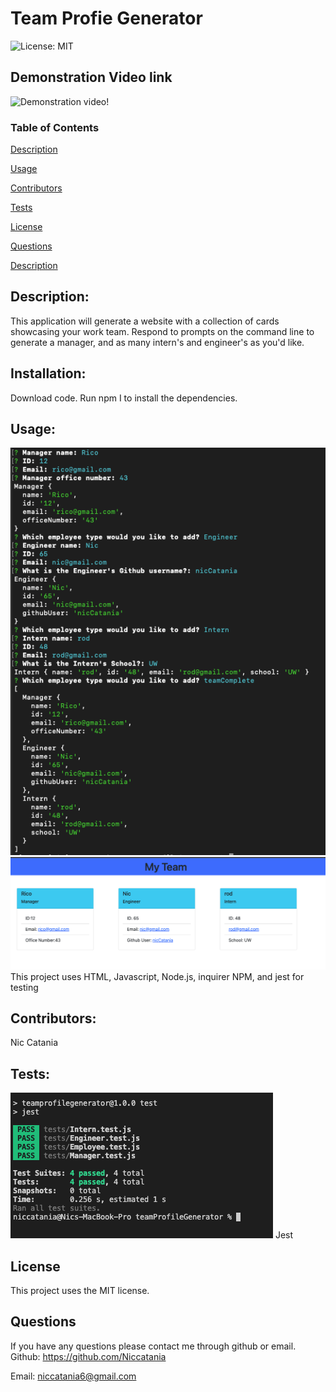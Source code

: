 

# Team Profie Generator

  ![License: MIT](https://img.shields.io/badge/License-MIT-blue.svg)

## Demonstration Video link
  ![Demonstration video!](https://youtu.be/k4AC5pZsnoM)


  ### Table of Contents  

  [Description](#Description)

  [Usage](#Usage)  

  [Contributors](#Contributors) 

  [Tests](#Tests)  

  [License](#License) 

  [Questions](#Questions)  
  
  [Description](#Description) 
  


## Description:
This application will generate a website with a collection of cards showcasing your work team. Respond to prompts on the command line to generate a manager, and as many intern's and engineer's as you'd like. 
## Installation:
Download code. Run npm I to install the dependencies. 
## Usage:
![Commandline!](./src/command.png)
![HTMLpage!](./src/cards.png)
This project uses HTML, Javascript, Node.js, inquirer NPM, and jest for testing
## Contributors:
Nic Catania
## Tests:
![Tests!](./src/test.png)
Jest 
## License
This project uses the MIT license.
## Questions
If you have any questions please contact me through github or email.
Github: https://github.com/Niccatania

Email: niccatania6@gmail.com

